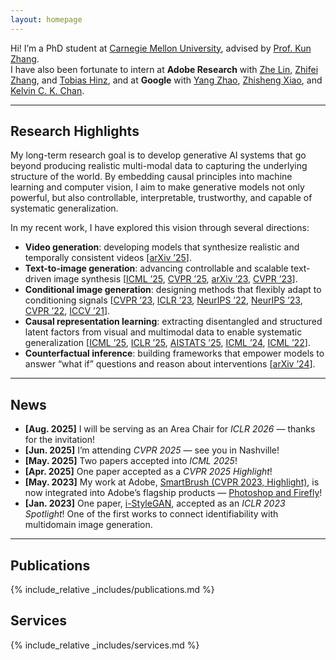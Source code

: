 ```yaml
---
layout: homepage
---
```


Hi! I’m a PhD student at [Carnegie Mellon University](https://www.cmu.edu/), advised by [Prof. Kun Zhang](https://www.andrew.cmu.edu/user/kunz1/).  
I have also been fortunate to intern at **Adobe Research** with [Zhe Lin](https://sites.google.com/site/zhelin625/), [Zhifei Zhang](https://zzutk.github.io/), and [Tobias Hinz](https://www.tobiashinz.com/), and at **Google** with [Yang Zhao](https://sites.google.com/view/zhao-yang/), [Zhisheng Xiao](https://xavierxiao.github.io/), and [Kelvin C. K. Chan](https://ckkelvinchan.github.io/).

---

## Research Highlights

My long-term research goal is to develop generative AI systems that go beyond producing realistic multi-modal data to capturing the underlying structure of the world. By embedding causal principles into machine learning and computer vision, I aim to make generative models not only powerful, but also controllable, interpretable, trustworthy, and capable of systematic generalization.

In my recent work, I have explored this vision through several directions:

- **Video generation**: developing models that synthesize realistic and temporally consistent videos [<a href="https://arxiv.org/pdf/2502.02690">arXiv ’25</a>].  
- **Text-to-image generation**: advancing controllable and scalable text-driven image synthesis [<a href="https://openreview.net/pdf?id=hUHRTaTfvZ">ICML ’25</a>, <a href="https://openaccess.thecvf.com/content/CVPR2025/papers/Xie_SmartCLIP_Modular_Vision-language_Alignment_with_Identification_Guarantees_CVPR_2025_paper.pdf">CVPR ’25</a>, <a href="https://arxiv.org/pdf/2312.03771">arXiv ’23</a>, <a href="https://arxiv.org/pdf/2212.05034.pdf">CVPR ’23</a>].  
- **Conditional image generation**: designing methods that flexibly adapt to conditioning signals [<a href="https://arxiv.org/pdf/2212.05034.pdf">CVPR ’23</a>, <a href="https://openreview.net/pdf?id=U2g8OGONA_V">ICLR ’23</a>, <a href="https://openreview.net/pdf?id=RNZ8JOmNaV4">NeurIPS ’22</a>, <a href="https://arxiv.org/pdf/2306.12511.pdf">NeurIPS ’23</a>, <a href="https://openaccess.thecvf.com/content/CVPR2022/papers/Xu_Maximum_Spatial_Perturbation_Consistency_for_Unpaired_Image-to-Image_Translation_CVPR_2022_paper.pdf">CVPR ’22</a>, <a href="https://openaccess.thecvf.com/content/ICCV2021/papers/Xie_Unaligned_Image-to-Image_Translation_by_Learning_to_Reweight_ICCV_2021_paper.pdf">ICCV ’21</a>].  
- **Causal representation learning**: extracting disentangled and structured latent factors from visual and multimodal data to enable systematic generalization [<a href="https://openreview.net/pdf?id=cW9Ttnm1aC">ICML ’25</a>, <a href="https://arxiv.org/pdf/2306.12511.pdf">ICLR ’25</a>, <a href="https://openreview.net/attachment?id=S8lfepB2fz&name=pdf">AISTATS ’25</a>, <a href="https://arxiv.org/pdf/2402.05052">ICML ’24</a>, <a href="https://proceedings.mlr.press/v162/kong22a/kong22a.pdf">ICML ’22</a>].  
- **Counterfactual inference**: building frameworks that empower models to answer “what if” questions and reason about interventions [<a href="https://arxiv.org/pdf/2306.05751">arXiv ’24</a>].

---

## News

- **[Aug. 2025]** I will be serving as an Area Chair for *ICLR 2026* — thanks for the invitation!  
- **[Jun. 2025]** I’m attending *CVPR 2025* — see you in Nashville!  
- **[May. 2025]** Two papers accepted into *ICML 2025*!  
- **[Apr. 2025]** One paper accepted as a *CVPR 2025 Highlight*!  
- **[May. 2023]** My work at Adobe, [SmartBrush (CVPR 2023, Highlight)](https://arxiv.org/pdf/2212.05034.pdf), is now integrated into Adobe’s flagship products — [Photoshop and Firefly](https://www.adobe.com/products/photoshop/generative-fill.html?sdid=G4FRYPQC&mv=search%2Csearch&mv2=paidsearch&ef_id=CjwKCAjw67ajBhAVEiwA2g_jEPPTmpltXFA3YzZdxylZYn1SMlNg2BEZIb6dCQfEVtWYjc3eBUdEQxoCtqUQAvD_BwE%3AG%3As&s_kwcid=AL%213085%213%21522507805122%21e%21%21g%21%21adobe+photoshop%218021501881%2179642044381&gbraid=0AAAAADraYsIWtl1hYdDJvAWgxzgO2pHJE&gclid=CjwKCAjw67ajBhAVEiwA2g_jEPPTmpltXFA3YzZdxylZYn1SMlNg2BEZIb6dCQfEVtWYjc3eBUdEQxoCtqUQAvD_BwE)!  
- **[Jan. 2023]** One paper, [i-StyleGAN](https://openreview.net/pdf?id=U2g8OGONA_V), accepted as an *ICLR 2023 Spotlight*! One of the first works to connect identifiability with multidomain image generation.  

---

## Publications  

{% include_relative _includes/publications.md %}  

## Services  

{% include_relative _includes/services.md %}  
